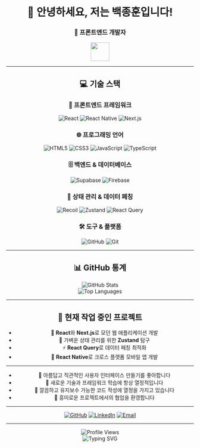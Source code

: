 <div align="center">

# 👋 안녕하세요, 저는 백종훈입니다!

### 🚀 프론트엔드 개발자 

<img src="https://media.giphy.com/media/VgCDAzcKvsR6OM0uWg/giphy.gif" width="50">

---

## 💻 기술 스택

### 🎨 프론트엔드 프레임워크
![React](https://img.shields.io/badge/React-20232A?style=for-the-badge&logo=react&logoColor=61DAFB)
![React Native](https://img.shields.io/badge/React_Native-20232A?style=for-the-badge&logo=react&logoColor=61DAFB)
![Next.js](https://img.shields.io/badge/Next.js-000000?style=for-the-badge&logo=next.js&logoColor=white)

### 🌐 프로그래밍 언어
![HTML5](https://img.shields.io/badge/HTML5-E34F26?style=for-the-badge&logo=html5&logoColor=white)
![CSS3](https://img.shields.io/badge/CSS3-1572B6?style=for-the-badge&logo=css3&logoColor=white)
![JavaScript](https://img.shields.io/badge/JavaScript-F7DF1E?style=for-the-badge&logo=javascript&logoColor=black)
![TypeScript](https://img.shields.io/badge/TypeScript-007ACC?style=for-the-badge&logo=typescript&logoColor=white)

### 🗄️ 백엔드 & 데이터베이스
![Supabase](https://img.shields.io/badge/Supabase-3ECF8E?style=for-the-badge&logo=supabase&logoColor=white)
![Firebase](https://img.shields.io/badge/Firebase-039BE5?style=for-the-badge&logo=Firebase&logoColor=white)

### 🔄 상태 관리 & 데이터 페칭
![Recoil](https://img.shields.io/badge/Recoil-3578E5?style=for-the-badge&logo=recoil&logoColor=white)
![Zustand](https://img.shields.io/badge/Zustand-FF6B6B?style=for-the-badge&logo=react&logoColor=white)
![React Query](https://img.shields.io/badge/React_Query-FF4154?style=for-the-badge&logo=react&logoColor=white)

### 🛠️ 도구 & 플랫폼
![GitHub](https://img.shields.io/badge/GitHub-100000?style=for-the-badge&logo=github&logoColor=white)
![Git](https://img.shields.io/badge/Git-F05032?style=for-the-badge&logo=git&logoColor=white)

---

## 📊 GitHub 통계

<div align="center">
  <img src="https://github-readme-stats.vercel.app/api?username=JongHoonC&show_icons=true&theme=radical" alt="GitHub Stats" />
</div>

<div align="center">
  <img src="https://github-readme-stats.vercel.app/api/top-langs/?username=JongHoonC&layout=compact&theme=radical" alt="Top Languages" />
</div>

---

## 🎯 현재 작업 중인 프로젝트

- 🔭 **React**와 **Next.js**로 모던 웹 애플리케이션 개발
- 🌱 가벼운 상태 관리를 위한 **Zustand** 탐구
- ⚡ **React Query**로 데이터 페칭 최적화
- 📱 **React Native**로 크로스 플랫폼 모바일 앱 개발

---


- 🎨 아름답고 직관적인 사용자 인터페이스 만들기를 좋아합니다
- 🚀 새로운 기술과 프레임워크 학습에 항상 열정적입니다
- 🌟 깔끔하고 유지보수 가능한 코드 작성에 열정을 가지고 있습니다
- 🤝 흥미로운 프로젝트에서의 협업을 환영합니다

---


<div align="center">

[![GitHub](https://img.shields.io/badge/GitHub-100000?style=for-the-badge&logo=github&logoColor=white)](https://github.com/JongHoonC)
[![LinkedIn](https://img.shields.io/badge/LinkedIn-0077B5?style=for-the-badge&logo=linkedin&logoColor=white)](https://linkedin.com/in/jonghoonc)
[![Email](https://img.shields.io/badge/Email-D14836?style=for-the-badge&logo=gmail&logoColor=white)](mailto:your.email@example.com)

</div>

---

<div align="center">
  <img src="https://komarev.com/ghpvc/?username=JongHoonC&color=blueviolet&style=for-the-badge" alt="Profile Views" />
</div>

<div align="center">
  <img src="https://readme-typing-svg.herokuapp.com?font=Fira+Code&pause=1000&color=36BCF7&center=true&vCenter=true&width=435&lines=프론트엔드+개발자;항상+새로운+것을+배우고+있습니다!" alt="Typing SVG" />
</div>

</div>
